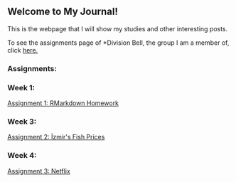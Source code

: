 ## Welcome to My Journal!

This is the webpage that I will show my studies and other interesting posts.

To see the assignments page of *Division Bell, the group I am a member of, click [here.](https://pjournal.github.io/mef05g-division-bell)

### Assignments:

### Week 1:

[Assignment 1: RMarkdown Homework](Assignment_1.html)

### Week 3:

[Assignment 2: İzmir's Fish Prices](Assignment_2.html)

### Week 4:

[Assignment 3: Netflix](Assignment_3.html)
